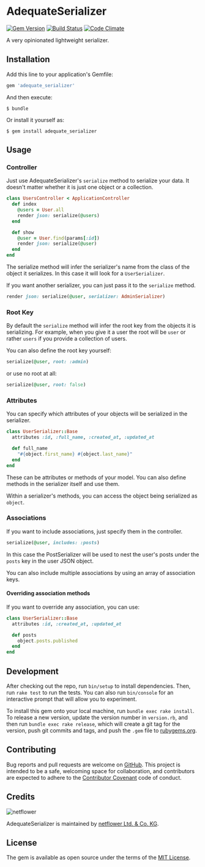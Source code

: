 # AdequateSerializer

[![Gem Version][vb]][vl] [![Build Status][tb]][tl] [![Code Climate][cb]][cl]

A very opinionated lightweight serializer.

## Installation

Add this line to your application's Gemfile:

```ruby
gem 'adequate_serializer'
```

And then execute:

    $ bundle

Or install it yourself as:

    $ gem install adequate_serializer

## Usage

### Controller

Just use AdequateSerializer's `serialize` method to serialize your data.
It doesn't matter whether it is just one object or a collection.

```ruby
class UsersController < ApplicationController
  def index
    @users = User.all
    render json: serialize(@users)
  end

  def show
    @user = User.find(params[:id])
    render json: serialize(@user)
  end
end
```

The serialize method will infer the serializer's name from the class of the
object it serializes. In this case it will look for a `UserSerializer`.

If you want another serializer, you can just pass it to the `serialize`
method.

```ruby
render json: serialize(@user, serializer: AdminSerializer)
```

### Root Key

By default the `serialize` method will infer the root key from the objects it
is serializing. For example, when you give it a user the root will be `user`
or rather `users` if you provide a collection of users.

You can also define the root key yourself:

```ruby
serialize(@user, root: :admin)
```

or use no root at all:

```ruby
serialize(@user, root: false)
```

### Attributes

You can specify which attributes of your objects will be serialized in the
serializer.

```ruby
class UserSerializer::Base
  attributes :id, :full_name, :created_at, :updated_at

  def full_name
    "#{object.first_name} #{object.last_name}"
  end
end
```

These can be attributes or methods of your model. You can also define methods
in the serializer itself and use them.

Within a serializer's methods, you can access the object being serialized as
`object`.

### Associations

If you want to include associations, just specify them in the controller.

```ruby
serialize(@user, includes: :posts)
```

In this case the PostSerializer will be used to nest the user's posts under the
`posts` key in the user JSON object.

You can also include multiple associations by using an array of association
keys.

#### Overriding association methods

If you want to override any association, you can use:

```ruby
class UserSerializer::Base
  attributes :id, :created_at, :updated_at

  def posts
    object.posts.published
  end
end
```

## Development

After checking out the repo, run `bin/setup` to install dependencies.
Then, run `rake test` to run the tests. You can also run `bin/console` for an
interactive prompt that will allow you to experiment.

To install this gem onto your local machine, run `bundle exec rake install`.
To release a new version, update the version number in `version.rb`,
and then run `bundle exec rake release`, which will create a git tag for the
version, push git commits and tags, and push the `.gem` file to
[rubygems.org][rg].

## Contributing

Bug reports and pull requests are welcome on [GitHub][gh]. This project is
intended to be a safe, welcoming space for collaboration, and contributors
are expected to adhere to the [Contributor Covenant][cc] code of conduct.

## Credits

![netflower][nl]

AdequateSerializer is maintained by [netflower Ltd. & Co. KG][n].

## License

The gem is available as open source under the terms of the [MIT License](http://opensource.org/licenses/MIT).

[vb]: https://badge.fury.io/rb/adequate_serializer.svg
[vl]: http://badge.fury.io/rb/adequate_serializer
[tb]: https://travis-ci.org/netflower/adequate_serializer.svg?branch=master
[tl]: https://travis-ci.org/netflower/adequate_serializer
[cb]: https://codeclimate.com/github/netflower/adequate_serializer/badges/gpa.svg
[cl]: https://codeclimate.com/github/netflower/adequate_serializer
[rg]: https://rubygems.org
[gh]: https://github.com/netflower/adequate_serializer
[cc]: contributor-covenant.org
[n]: http://netflower.de
[nl]: https://cloud.githubusercontent.com/assets/464565/5997997/91da2232-aac2-11e4-9278-fdf21fb8a6e9.png
